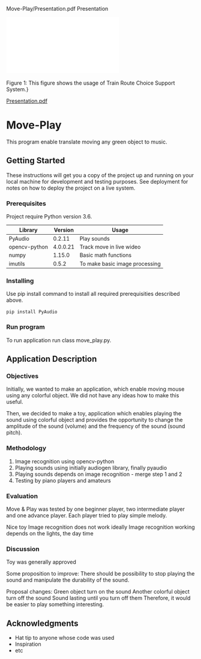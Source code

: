 Move-Play/Presentation.pdf
Presentation

![alt text]( Presentation.pdf)

Figure 1: This figure shows the usage of Train Route Choice Support System.}

[Presentation.pdf](https://github.com/McDusia/Move-Play/edit/master/Presentation.pdf)

# Move-Play

This program enable translate moving any green object to music.

## Getting Started

These instructions will get you a copy of the project up and running on your local machine for development and testing purposes. See deployment for notes on how to deploy the project on a live system.

### Prerequisites

Project require Python version 3.6.

| Library       | Version       | Usage                           |
| ------------- | ------------- | -------------                   |
| PyAudio       | 0.2.11        | Play sounds                     |
| opencv-python | 4.0.0.21      | Track move in live wideo        |
| numpy         | 1.15.0        | Basic math functions            |
| imutils       | 0.5.2         | To make basic image processing  |



### Installing

Use pip install command to install all required prerequisities described above.

```
pip install PyAudio
```

### Run program
To run application run class move_play.py.

## Application Description

### Objectives
Initially, we wanted to make an application, which enable moving mouse using any colorful object.
We did not have any ideas how to make this useful.

Then, we decided to make a toy, application which enables playing the sound using colorful object and provides the opportunity to change the amplitude of the sound (volume) and the frequency of the sound (sound pitch).

### Methodology
1. Image recognition using opencv-python
2. Playing sounds using initially audiogen library, finally pyaudio
3. Playing sounds depends on image recognition - merge step 1 and 2
4. Testing by piano players and amateurs

### Evaluation
Move & Play was tested by one beginner player, two intermediate player and one advance player.
Each player tried to play simple melody.

Nice toy
Image recognition does not work ideally
Image recognition working depends on the lights, the day time

### Discussion
Toy was generally approved

Some proposition to improve:
There should be possibility to stop playing the sound and manipulate the durability of the sound.

Proposal changes:
Green object turn on the sound
Another colorful object turn off the sound
Sound lasting until you turn off them
Therefore, it would be easier to play something interesting.



## Acknowledgments

* Hat tip to anyone whose code was used
* Inspiration
* etc
